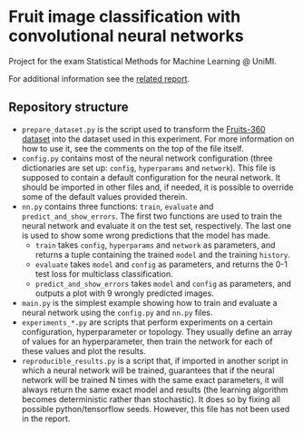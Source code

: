 # Fruit image classification with convolutional neural networks

Project for the exam Statistical Methods for Machine Learning @ UniMI.

For additional information see the [related report](project-report.pdf).

## Repository structure

- `prepare_dataset.py` is the script used to transform the [Fruits-360 dataset](https://github.com/Horea94/Fruit-Images-Dataset) into the dataset used in this experiment. For more information on how to use it, see the comments on the top of the file itself.
- `config.py` contains most of the neural network configuration (three dictionaries are set up: `config`, `hyperparams` and `network`). This file is supposed to contain a default configuration for the neural network. It should be imported in other files and, if needed, it is possible to override some of the default values provided therein.
- `nn.py` contains three functions: `train`, `evaluate` and `predict_and_show_errors`. The first two functions are used to train the neural network and evaluate it on the test set, respectively. The last one is used to show some wrong predictions that the model has made.
  - `train` takes `config`, `hyperparams` and `network` as parameters, and returns a tuple containing the trained `model` and the training `history`.
  - `evaluate` takes `model` and `config` as parameters, and returns the 0-1 test loss for multiclass classification.
  - `predict_and_show_errors` takes `model` and `config` as parameters, and outputs a plot with 9 wrongly predicted images.
- `main.py` is the simplest example showing how to train and evaluate a neural network using the `config.py` and `nn.py` files.
- `experiments_*.py` are scripts that perform experiments on a certain configuration, hyperparameter or topology. They usually define an array of values for an hyperparameter, then train the network for each of these values and plot the results.
- `reproducible_results.py` is a script that, if imported in another script in which a neural network will be trained, guarantees that if the neural network will be trained N times with the same exact parameters, it will always return the same exact model and results (the learning algorithm becomes deterministic rather than stochastic). It does so by fixing all possible python/tensorflow seeds. However, this file has not been used in the report.

